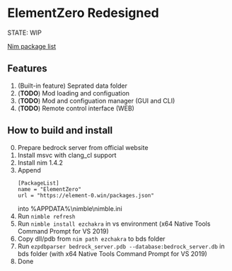 # ElementZero Redesigned

STATE: WIP

[Nim package list](packages.json)

## Features

1. (Built-in feature) Seprated data folder
2. (**TODO**) Mod loading and configuation
3. (**TODO**) Mod and configuation manager (GUI and CLI)
4. (**TODO**) Remote control interface (WEB)

## How to build and install

0. Prepare bedrock server from official website
1. Install msvc with clang_cl support
2. Install nim 1.4.2
3. Append
   ```
   [PackageList]
   name = "ElementZero"
   url = "https://element-0.win/packages.json"
   ```
   into %APPDATA%\nimble\nimble.ini
4. Run `nimble refresh`
5. Run `nimble install ezchakra` in vs environment (x64 Native Tools Command Prompt for VS 2019)
6. Copy dll/pdb from `nim path ezchakra` to bds folder
7. Run `ezpdbparser bedrock_server.pdb --database:bedrock_server.db` in bds folder (with x64 Native Tools Command Prompt for VS 2019)
8. Done